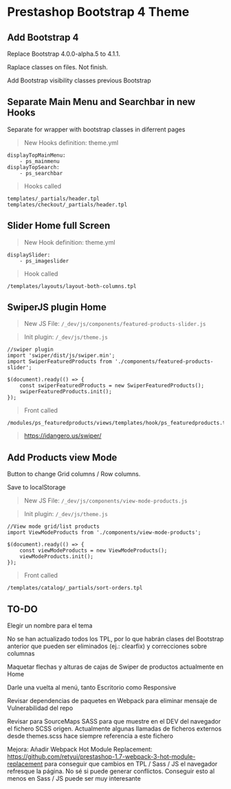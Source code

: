 # Prestashop Bootstrap 4 Theme

## Add Bootstrap 4
Replace Bootstrap 4.0.0-alpha.5 to 4.1.1.

Raplace classes on files. Not finish.

Add Bootstrap visibility classes previous Bootstrap


## Separate Main Menu and Searchbar in new Hooks
Separate for wrapper with bootstrap classes in diferrent pages

> New Hooks definition: theme.yml
```
displayTopMainMenu:
    - ps_mainmenu
displayTopSearch:
    - ps_searchbar
```
> Hooks called
```
templates/_partials/header.tpl
templates/checkout/_partials/header.tpl
```


## Slider Home full Screen
> New Hook definition: theme.yml
```
displaySlider:
    - ps_imageslider
```
> Hook called
```
/templates/layouts/layout-both-columns.tpl
```


## SwiperJS plugin Home
> New JS File: `/_dev/js/components/featured-products-slider.js`

> Init plugin: `/_dev/js/theme.js`
```
//swiper plugin
import 'swiper/dist/js/swiper.min';
import SwiperFeaturedProducts from './components/featured-products-slider';

$(document).ready(() => {
    const swiperFeaturedProducts = new SwiperFeaturedProducts();
    swiperFeaturedProducts.init();
});
```
> Front called
```
/modules/ps_featuredproducts/views/templates/hook/ps_featuredproducts.tpl
```
> https://idangero.us/swiper/


## Add Products view Mode
Button to change Grid columns / Row columns.

Save to localStorage

> New JS File: `/_dev/js/components/view-mode-products.js`

> Init plugin: `/_dev/js/theme.js`
```
//View mode grid/list products
import ViewModeProducts from './components/view-mode-products';

$(document).ready(() => {
    const viewModeProducts = new ViewModeProducts();
    viewModeProducts.init();
});
```
> Front called
```
/templates/catalog/_partials/sort-orders.tpl
```


## TO-DO
Elegir un nombre para el tema

No se han actualizado todos los TPL, por lo que habrán clases del Bootstrap anterior que pueden ser eliminados (ej.: clearfix) y correcciones sobre columnas

Maquetar flechas y alturas de cajas de Swiper de productos actualmente en Home

Darle una vuelta al menú, tanto Escritorio como Responsive

Revisar dependencias de paquetes en Webpack para eliminar mensaje de Vulnerabilidad del repo

Revisar para SourceMaps SASS para que muestre en el DEV del navegador el fichero SCSS origen. Actualmente algunas llamadas de ficheros externos desde themes.scss hace siempre referencia a este fichero


Mejora: Añadir Webpack Hot Module Replacement: https://github.com/retyui/prestashop-1.7-webpack-3-hot-module-replacement para conseguir que cambios en TPL / Sass / JS el navegador refresque la página. No sé si puede generar conflictos. Conseguir esto al menos en Sass / JS puede ser muy interesante